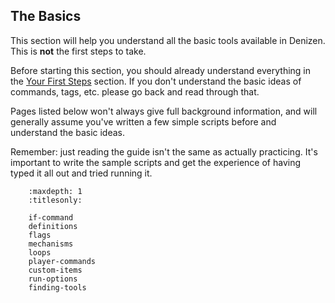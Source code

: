The Basics
----------

This section will help you understand all the basic tools available in Denizen. This is **not** the first steps to take.

Before starting this section, you should already understand everything in the [Your First Steps](/guides/first-steps/index) section. If you don't understand the basic ideas of commands, tags, etc. please go back and read through that.

Pages listed below won't always give full background information, and will generally assume you've written a few simple scripts before and understand the basic ideas.

Remember: just reading the guide isn't the same as actually practicing. It's important to write the sample scripts and get the experience of having typed it all out and tried running it.

``` toctree::
    :maxdepth: 1
    :titlesonly:

    if-command
    definitions
    flags
    mechanisms
    loops
    player-commands
    custom-items
    run-options
    finding-tools
```
